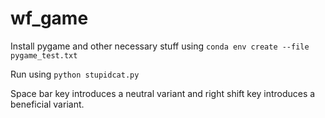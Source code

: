 # wf_game
Install pygame and other necessary stuff using `conda env create --file pygame_test.txt`

Run using `python stupidcat.py`

Space bar key introduces a neutral variant and right shift key introduces a beneficial variant. 
